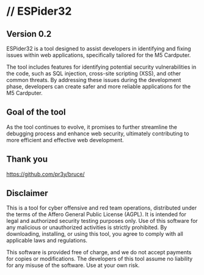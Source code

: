# // ESPider32

## Version 0.2

ESPider32 is a tool designed to assist developers in identifying and fixing issues within web applications, specifically tailored for the M5 Cardputer. 

The tool includes features for identifying potential security vulnerabilities in the code, such as SQL injection, cross-site scripting (XSS), and other common threats. By addressing these issues during the development phase, developers can create safer and more reliable applications for the M5 Cardputer.

## Goal of the tool

As the tool continues to evolve, it promises to further streamline the debugging process and enhance web security, ultimately contributing to more efficient and effective web development.

## Thank you

https://github.com/pr3y/bruce/

## Disclaimer

This is a tool for cyber offensive and red team operations, distributed under the terms of the Affero General Public License (AGPL). It is intended for legal and authorized security testing purposes only. Use of this software for any malicious or unauthorized activities is strictly prohibited. By downloading, installing, or using this tool, you agree to comply with all applicable laws and regulations. 

This software is provided free of charge, and we do not accept payments for copies or modifications. The developers of this tool assume no liability for any misuse of the software. Use at your own risk.
